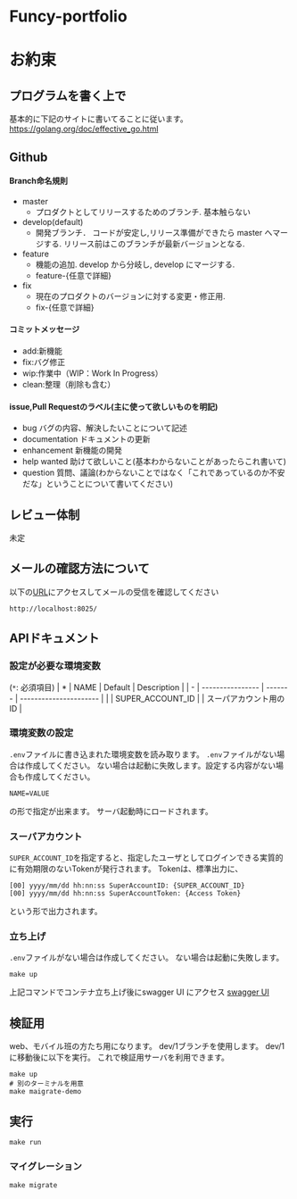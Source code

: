 # Funcy-portfolio
# お約束

## プログラムを書く上で
基本的に下記のサイトに書いてることに従います。  
https://golang.org/doc/effective_go.html

## Github
#### Branch命名規則
- master
    - プロダクトとしてリリースするためのブランチ. 基本触らない
- develop(default)
    - 開発ブランチ． コードが安定し,リリース準備ができたら master へマージする. リリース前はこのブランチが最新バージョンとなる.
- feature
    - 機能の追加. develop から分岐し, develop にマージする.
    - feature-{任意で詳細}
- fix
    - 現在のプロダクトのバージョンに対する変更・修正用.
    - fix-{任意で詳細}
#### コミットメッセージ
- add:新機能
- fix:バグ修正
- wip:作業中（WIP：Work In Progress）
- clean:整理（削除も含む）

#### issue,Pull Requestのラベル(主に使って欲しいものを明記)
- bug バグの内容、解決したいことについて記述
- documentation ドキュメントの更新
- enhancement 新機能の開発
- help wanted 助けて欲しいこと(基本わからないことがあったらこれ書いて)
- question 質問、議論(わからないことではなく「これであっているのか不安だな」ということについて書いてください)
## レビュー体制
未定

## メールの確認方法について
以下の[URL](http://localhost:8025/)にアクセスしてメールの受信を確認してください
```
http://localhost:8025/
```


## APIドキュメント
### 設定が必要な環境変数
(`*`: 必須項目)
| * | NAME             | Default | Description            |
| - | ---------------- | ------- | ---------------------- |
|   | SUPER_ACCOUNT_ID |         | スーパアカウント用のID |

### 環境変数の設定
`.env`ファイルに書き込まれた環境変数を読み取ります。
`.env`ファイルがない場合は作成してください。
ない場合は起動に失敗します。設定する内容がない場合も作成してください。

```
NAME=VALUE
```

の形で指定が出来ます。
サーバ起動時にロードされます。

### スーパアカウント
`SUPER_ACCOUNT_ID`を指定すると、指定したユーザとしてログインできる実質的に有効期限のないTokenが発行されます。
Tokenは、標準出力に、
```
[00] yyyy/mm/dd hh:nn:ss SuperAccountID: {SUPER_ACCOUNT_ID}
[00] yyyy/mm/dd hh:nn:ss SuperAccountToken: {Access Token}
```
という形で出力されます。

### 立ち上げ
`.env`ファイルがない場合は作成してください。
ない場合は起動に失敗します。

```
make up
```
上記コマンドでコンテナ立ち上げ後にswagger UI にアクセス
[swagger UI](http://localhost:8002/)

## 検証用
web、モバイル班の方たち用になります。
dev/1ブランチを使用します。
dev/1に移動後に以下を実行。
これで検証用サーバを利用できます。
```
make up
# 別のターミナルを用意
make maigrate-demo
```

## 実行
```
make run
```
### マイグレーション
```
make migrate
```